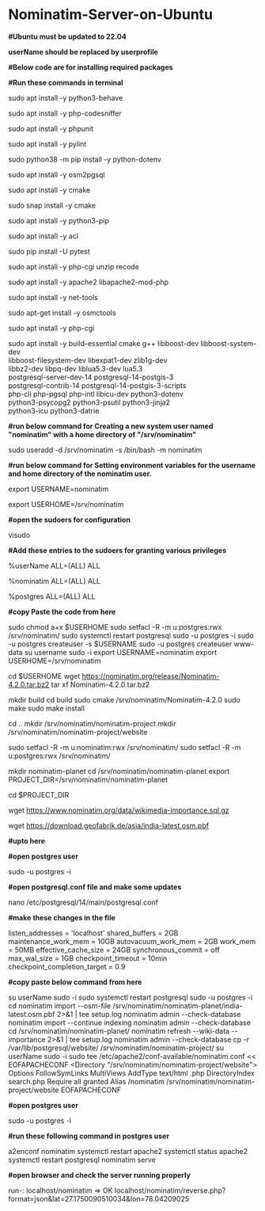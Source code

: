 # Nominatim-Server-on-Ubuntu

**#Ubuntu must be updated to 22.04**

**userName should be replaced by userprofile**

**#Below code are for installing required packages**

**#Run these commands in terminal**

sudo apt install -y python3-behave

sudo apt install -y php-codesniffer

sudo apt install -y phpunit

sudo apt install -y pylint

sudo python38 -m pip install -y python-dotenv

sudo apt install -y osm2pgsql

sudo apt  install -y cmake

sudo snap install -y cmake 

sudo apt install -y python3-pip

sudo apt install -y acl

sudo pip install -U pytest

sudo apt install -y php-cgi unzip recode

sudo apt install -y apache2 libapache2-mod-php

sudo apt install -y net-tools

sudo apt-get install -y osmctools

sudo apt install -y php-cgi

sudo apt install -y build-essential cmake g++ libboost-dev libboost-system-dev \
                    libboost-filesystem-dev libexpat1-dev zlib1g-dev \
                    libbz2-dev libpq-dev liblua5.3-dev lua5.3 \
                    postgresql-server-dev-14 postgresql-14-postgis-3 \
                    postgresql-contrib-14 postgresql-14-postgis-3-scripts \
                    php-cli php-pgsql php-intl libicu-dev python3-dotenv \
                    python3-psycopg2 python3-psutil python3-jinja2 \
                    python3-icu python3-datrie



**#run below command for Creating a new system user named "nominatim" with a home directory of "/srv/nominatim"**

sudo useradd -d /srv/nominatim -s /bin/bash -m nominatim



**#run below command for Setting environment variables for the username and home directory of the nominatim user.**

export USERNAME=nominatim

export USERHOME=/srv/nominatim



**#open the sudoers for configuration**

visudo



**#Add these entries to the sudoers for granting various privileges**

%userName ALL=(ALL) ALL

%nominatim ALL=(ALL)  ALL

%postgres ALL=(ALL)  ALL



**#copy Paste the code from here**

sudo chmod a+x $USERHOME
sudo setfacl -R -m u:postgres:rwx /srv/nominatim/
sudo systemctl restart postgresql
sudo -u postgres -i
sudo -u postgres createuser -s $USERNAME
sudo -u postgres createuser www-data
su username
sudo -i
export USERNAME=nominatim
export USERHOME=/srv/nominatim

cd $USERHOME
wget https://nominatim.org/release/Nominatim-4.2.0.tar.bz2
tar xf Nominatim-4.2.0.tar.bz2

mkdir build
cd build
sudo cmake /srv/nominatim/Nominatim-4.2.0
sudo make
sudo make install

cd ..
mkdir /srv/nominatim/nominatim-project
mkdir /srv/nominatim/nominatim-project/website

sudo setfacl -R -m u:nominatim:rwx /srv/nominatim/
sudo setfacl -R -m u:postgres:rwx /srv/nominatim/

mkdir nominatim-planet
cd /srv/nominatim/nominatim-planet
export PROJECT_DIR=/srv/nominatim/nominatim-planet

cd $PROJECT_DIR

wget https://www.nominatim.org/data/wikimedia-importance.sql.gz

wget https://download.geofabrik.de/asia/india-latest.osm.pbf

**#upto here**



**#open postgres user**

sudo -u postgres -i


**#open postgresql.conf file and make some updates**

nano /etc/postgresql/14/main/postgresql.conf


**#make these changes in the file**

listen_addresses = 'localhost'
shared_buffers = 2GB
maintenance_work_mem = 10GB
autovacuum_work_mem = 2GB
work_mem = 50MB
effective_cache_size = 24GB
synchronous_commit = off
max_wal_size = 1GB
checkpoint_timeout = 10min
checkpoint_completion_target = 0.9




**#copy paste below command from here**

su userName
sudo -i
sudo systemctl restart postgresql
sudo -u postgres -i
cd
nominatim import --osm-file /srv/nominatim/nominatim-planet/india-latest.osm.pbf 2>&1 | tee setup.log
nominatim admin --check-database
nominatim import --continue indexing
nominatim admin --check-database
cd /srv/nominatim/nominatim-planet/
nominatim refresh --wiki-data --importance 2>&1 | tee setup.log
nominatim admin --check-database
cp -r /var/lib/postgresql/website/ /srv/nominatim/nominatim-project/
su userName
sudo -i
sudo tee /etc/apache2/conf-available/nominatim.conf << EOFAPACHECONF
<Directory "/srv/nominatim/nominatim-project/website">
  Options FollowSymLinks MultiViews
  AddType text/html   .php
  DirectoryIndex search.php
  Require all granted
</Directory>
Alias /nominatim /srv/nominatim/nominatim-project/website
EOFAPACHECONF


**#open postgres user**

sudo -u postgres -i

**#run these following command in postgres user**

a2enconf nominatim
systemctl restart apache2
systemctl status apache2
systemctl restart postgresql
nominatim serve


**#open browser and check the server running properly** 

run-: localhost/nominatim => OK
localhost/nominatim/reverse.php?format=json&lat=27.1750090510034&lon=78.04209025
